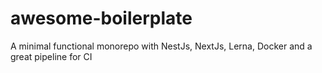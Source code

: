 # awesome-boilerplate
A minimal functional monorepo with NestJs, NextJs, Lerna, Docker and a great pipeline for CI
